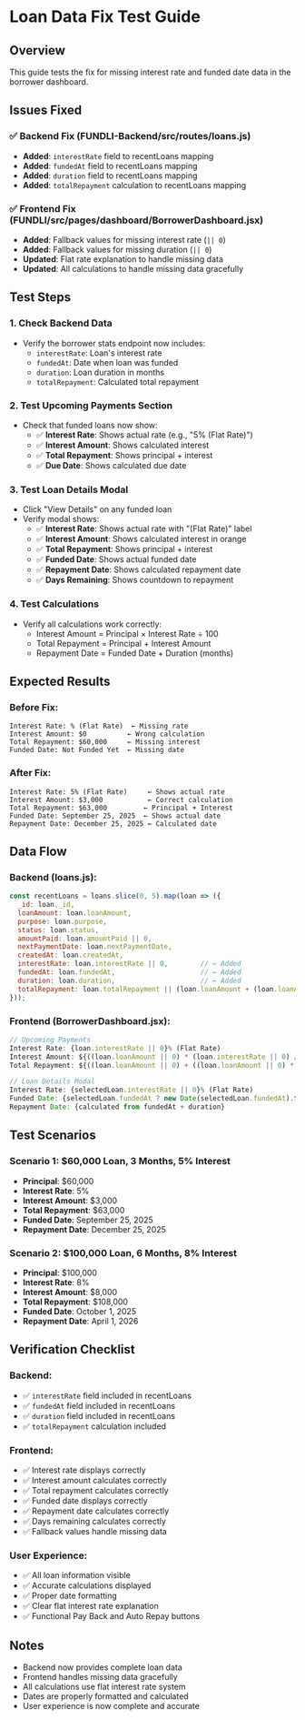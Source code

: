 # Loan Data Fix Test Guide

## Overview
This guide tests the fix for missing interest rate and funded date data in the borrower dashboard.

## Issues Fixed

### **✅ Backend Fix (FUNDLI-Backend/src/routes/loans.js)**
- **Added**: `interestRate` field to recentLoans mapping
- **Added**: `fundedAt` field to recentLoans mapping  
- **Added**: `duration` field to recentLoans mapping
- **Added**: `totalRepayment` calculation to recentLoans mapping

### **✅ Frontend Fix (FUNDLI/src/pages/dashboard/BorrowerDashboard.jsx)**
- **Added**: Fallback values for missing interest rate (`|| 0`)
- **Added**: Fallback values for missing duration (`|| 0`)
- **Updated**: Flat rate explanation to handle missing data
- **Updated**: All calculations to handle missing data gracefully

## Test Steps

### **1. Check Backend Data**
- Verify the borrower stats endpoint now includes:
  - `interestRate`: Loan's interest rate
  - `fundedAt`: Date when loan was funded
  - `duration`: Loan duration in months
  - `totalRepayment`: Calculated total repayment

### **2. Test Upcoming Payments Section**
- Check that funded loans now show:
  - ✅ **Interest Rate**: Shows actual rate (e.g., "5% (Flat Rate)")
  - ✅ **Interest Amount**: Shows calculated interest
  - ✅ **Total Repayment**: Shows principal + interest
  - ✅ **Due Date**: Shows calculated due date

### **3. Test Loan Details Modal**
- Click "View Details" on any funded loan
- Verify modal shows:
  - ✅ **Interest Rate**: Shows actual rate with "(Flat Rate)" label
  - ✅ **Interest Amount**: Shows calculated interest in orange
  - ✅ **Total Repayment**: Shows principal + interest
  - ✅ **Funded Date**: Shows actual funded date
  - ✅ **Repayment Date**: Shows calculated repayment date
  - ✅ **Days Remaining**: Shows countdown to repayment

### **4. Test Calculations**
- Verify all calculations work correctly:
  - Interest Amount = Principal × Interest Rate ÷ 100
  - Total Repayment = Principal + Interest Amount
  - Repayment Date = Funded Date + Duration (months)

## Expected Results

### **Before Fix:**
```
Interest Rate: % (Flat Rate)  ← Missing rate
Interest Amount: $0          ← Wrong calculation
Total Repayment: $60,000     ← Missing interest
Funded Date: Not Funded Yet  ← Missing date
```

### **After Fix:**
```
Interest Rate: 5% (Flat Rate)     ← Shows actual rate
Interest Amount: $3,000           ← Correct calculation
Total Repayment: $63,000         ← Principal + Interest
Funded Date: September 25, 2025  ← Shows actual date
Repayment Date: December 25, 2025 ← Calculated date
```

## Data Flow

### **Backend (loans.js):**
```javascript
const recentLoans = loans.slice(0, 5).map(loan => ({
  _id: loan._id,
  loanAmount: loan.loanAmount,
  purpose: loan.purpose,
  status: loan.status,
  amountPaid: loan.amountPaid || 0,
  nextPaymentDate: loan.nextPaymentDate,
  createdAt: loan.createdAt,
  interestRate: loan.interestRate || 0,        // ← Added
  fundedAt: loan.fundedAt,                     // ← Added
  duration: loan.duration,                     // ← Added
  totalRepayment: loan.totalRepayment || (loan.loanAmount + (loan.loanAmount * (loan.interestRate || 0) / 100))  // ← Added
}));
```

### **Frontend (BorrowerDashboard.jsx):**
```javascript
// Upcoming Payments
Interest Rate: {loan.interestRate || 0}% (Flat Rate)
Interest Amount: ${((loan.loanAmount || 0) * (loan.interestRate || 0) / 100).toLocaleString()}
Total Repayment: ${((loan.loanAmount || 0) + ((loan.loanAmount || 0) * (loan.interestRate || 0) / 100)).toLocaleString()}

// Loan Details Modal
Interest Rate: {selectedLoan.interestRate || 0}% (Flat Rate)
Funded Date: {selectedLoan.fundedAt ? new Date(selectedLoan.fundedAt).toLocaleDateString(...) : 'Not Funded Yet'}
Repayment Date: {calculated from fundedAt + duration}
```

## Test Scenarios

### **Scenario 1: $60,000 Loan, 3 Months, 5% Interest**
- **Principal**: $60,000
- **Interest Rate**: 5%
- **Interest Amount**: $3,000
- **Total Repayment**: $63,000
- **Funded Date**: September 25, 2025
- **Repayment Date**: December 25, 2025

### **Scenario 2: $100,000 Loan, 6 Months, 8% Interest**
- **Principal**: $100,000
- **Interest Rate**: 8%
- **Interest Amount**: $8,000
- **Total Repayment**: $108,000
- **Funded Date**: October 1, 2025
- **Repayment Date**: April 1, 2026

## Verification Checklist

### **Backend:**
- ✅ `interestRate` field included in recentLoans
- ✅ `fundedAt` field included in recentLoans
- ✅ `duration` field included in recentLoans
- ✅ `totalRepayment` calculation included

### **Frontend:**
- ✅ Interest rate displays correctly
- ✅ Interest amount calculates correctly
- ✅ Total repayment calculates correctly
- ✅ Funded date displays correctly
- ✅ Repayment date calculates correctly
- ✅ Days remaining calculates correctly
- ✅ Fallback values handle missing data

### **User Experience:**
- ✅ All loan information visible
- ✅ Accurate calculations displayed
- ✅ Proper date formatting
- ✅ Clear flat interest rate explanation
- ✅ Functional Pay Back and Auto Repay buttons

## Notes
- Backend now provides complete loan data
- Frontend handles missing data gracefully
- All calculations use flat interest rate system
- Dates are properly formatted and calculated
- User experience is now complete and accurate






